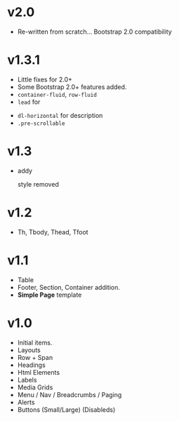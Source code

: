 # v2.0
- Re-written from scratch... Bootstrap 2.0 compatibility

# v1.3.1
- Little fixes for 2.0+
- Some Bootstrap 2.0+ features added.
- `container-fluid`, `row-fluid`
- `lead` for <p>
- `dl-horizontal` for description
- `.pre-scrollable`

# v1.3
- addy <p> style removed

# v1.2
- Th, Tbody, Thead, Tfoot

# v1.1
- Table
- Footer, Section, Container addition.
- **Simple Page** template

# v1.0


- Initial items.
- Layouts
- Row + Span
- Headings
- Html Elements
- Labels
- Media Grids
- Menu / Nav / Breadcrumbs / Paging
- Alerts
- Buttons (Small/Large) (Disableds)